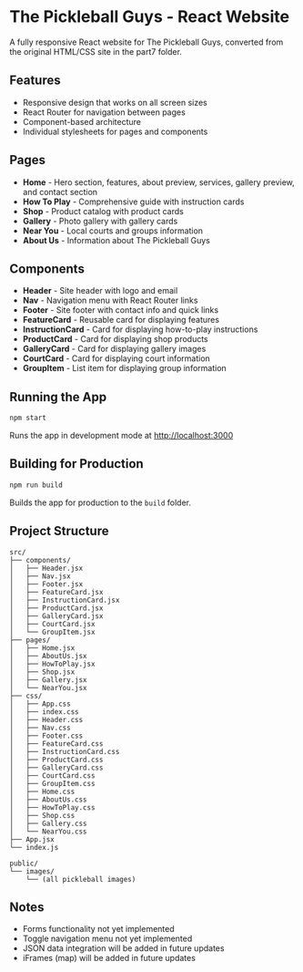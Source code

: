# The Pickleball Guys - React Website

A fully responsive React website for The Pickleball Guys, converted from the original HTML/CSS site in the part7 folder.

## Features

- Responsive design that works on all screen sizes
- React Router for navigation between pages
- Component-based architecture
- Individual stylesheets for pages and components

## Pages

- **Home** - Hero section, features, about preview, services, gallery preview, and contact section
- **How To Play** - Comprehensive guide with instruction cards
- **Shop** - Product catalog with product cards
- **Gallery** - Photo gallery with gallery cards
- **Near You** - Local courts and groups information
- **About Us** - Information about The Pickleball Guys

## Components

- **Header** - Site header with logo and email
- **Nav** - Navigation menu with React Router links
- **Footer** - Site footer with contact info and quick links
- **FeatureCard** - Reusable card for displaying features
- **InstructionCard** - Card for displaying how-to-play instructions
- **ProductCard** - Card for displaying shop products
- **GalleryCard** - Card for displaying gallery images
- **CourtCard** - Card for displaying court information
- **GroupItem** - List item for displaying group information

## Running the App

```bash
npm start
```

Runs the app in development mode at [http://localhost:3000](http://localhost:3000)

## Building for Production

```bash
npm run build
```

Builds the app for production to the `build` folder.

## Project Structure

```
src/
├── components/
│   ├── Header.jsx
│   ├── Nav.jsx
│   ├── Footer.jsx
│   ├── FeatureCard.jsx
│   ├── InstructionCard.jsx
│   ├── ProductCard.jsx
│   ├── GalleryCard.jsx
│   ├── CourtCard.jsx
│   └── GroupItem.jsx
├── pages/
│   ├── Home.jsx
│   ├── AboutUs.jsx
│   ├── HowToPlay.jsx
│   ├── Shop.jsx
│   ├── Gallery.jsx
│   └── NearYou.jsx
├── css/
│   ├── App.css
│   ├── index.css
│   ├── Header.css
│   ├── Nav.css
│   ├── Footer.css
│   ├── FeatureCard.css
│   ├── InstructionCard.css
│   ├── ProductCard.css
│   ├── GalleryCard.css
│   ├── CourtCard.css
│   ├── GroupItem.css
│   ├── Home.css
│   ├── AboutUs.css
│   ├── HowToPlay.css
│   ├── Shop.css
│   ├── Gallery.css
│   └── NearYou.css
├── App.jsx
└── index.js

public/
└── images/
    └── (all pickleball images)
```

## Notes

- Forms functionality not yet implemented
- Toggle navigation menu not yet implemented
- JSON data integration will be added in future updates
- iFrames (map) will be added in future updates
